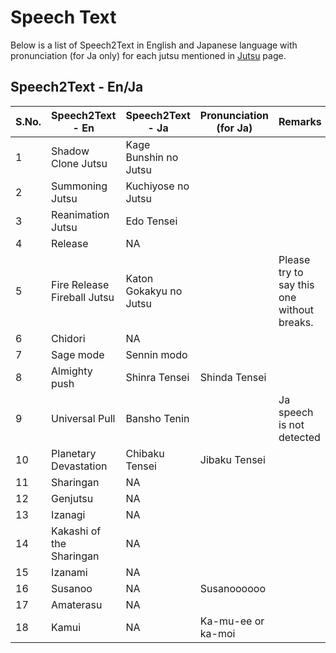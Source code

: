 # Speech Text

Below is a list of Speech2Text in English and Japanese language with pronunciation (for Ja only) for each jutsu mentioned in [Jutsu](/docs/jutsu) page.

## Speech2Text - En/Ja


| S.No. | Speech2Text - En            | Speech2Text - Ja       | Pronunciation (for Ja) | Remarks                                    |
| ----- | --------------------------- | ---------------------- | ---------------------- | ------------------------------------------ |
| 1     | Shadow Clone Jutsu          | Kage Bunshin no Jutsu  |                        |                                            |
| 2     | Summoning Jutsu             | Kuchiyose no Jutsu     |                        |                                            |
| 3     | Reanimation Jutsu           | Edo Tensei             |                        |                                            |
| 4     | Release                     | NA                     |                        |                                            |
| 5     | Fire Release Fireball Jutsu | Katon Gokakyu no Jutsu |                        | Please try to say this one without breaks. |
| 6     | Chidori                     | NA                     |                        |                                            |
| 7     | Sage mode                   | Sennin modo            |                        |                                            |
| 8     | Almighty push               | Shinra Tensei          | Shinda Tensei          |                                            |
| 9     | Universal Pull              | Bansho Tenin           |                        | Ja speech is not detected                  |
| 10    | Planetary Devastation       | Chibaku Tensei         | Jibaku Tensei          |                                            |
| 11    | Sharingan                   | NA                     |                        |                                            |
| 12    | Genjutsu                    | NA                     |                        |                                            |
| 13    | Izanagi                     | NA                     |                        |                                            |
| 14    | Kakashi of the Sharingan    | NA                     |                        |                                            |
| 15    | Izanami                     | NA                     |                        |                                            |
| 16    | Susanoo                     | NA                     | Susanoooooo            |                                            |
| 17    | Amaterasu                   | NA                     |                        |                                            |
| 18    | Kamui                       | NA                     | Ka-mu-ee or ka-moi     |                                            |